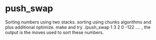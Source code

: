 # push_swap

Sorting numbers using two stacks.
sorting using chunks algorithms and plus additional optimize.
make and try ./push_swap 1 3 2 0 -122 .... , the output is the moves used to sort these numbers.
